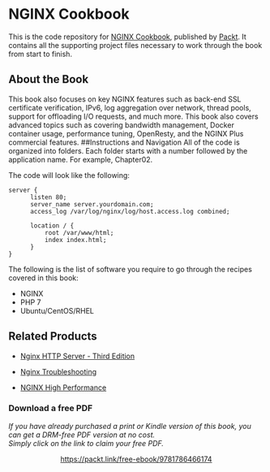 


# NGINX Cookbook
This is the code repository for [NGINX Cookbook](https://www.packtpub.com/networking-and-servers/nginx-cookbook?utm_source=github&utm_medium=repository&utm_campaign=9781786466174), published by [Packt](https://www.packtpub.com/?utm_source=github). It contains all the supporting project files necessary to work through the book from start to finish.
## About the Book
This book also focuses on key NGINX features such as back-end SSL certificate verification, IPv6, log aggregation over network, thread pools, support for offloading I/O requests, and much more. This book also covers advanced topics such as covering bandwidth management, Docker container usage, performance tuning, OpenResty, and the NGINX Plus commercial features.
##Instructions and Navigation
All of the code is organized into folders. Each folder starts with a number followed by the application name. For example, Chapter02.



The code will look like the following:
```
server {
      listen 80;
      server_name server.yourdomain.com; 
      access_log /var/log/nginx/log/host.access.log combined;
         
      location / {
          root /var/www/html;
          index index.html; 
      }
}
```

The following is the list of software you require to go through the recipes covered in this book:

* NGINX
* PHP 7
* Ubuntu/CentOS/RHEL

## Related Products
* [Nginx HTTP Server - Third Edition](https://www.packtpub.com/networking-and-servers/nginx-http-server-third-edition?utm_source=github&utm_medium=repository&utm_campaign=9781785280337)

* [Nginx Troubleshooting](https://www.packtpub.com/networking-and-servers/nginx-troubleshooting?utm_source=github&utm_medium=repository&utm_campaign=9781785288654)

* [NGINX High Performance](https://www.packtpub.com/networking-and-servers/nginx-high-performance?utm_source=github&utm_medium=repository&utm_campaign=9781785281839)


### Download a free PDF

 <i>If you have already purchased a print or Kindle version of this book, you can get a DRM-free PDF version at no cost.<br>Simply click on the link to claim your free PDF.</i>
<p align="center"> <a href="https://packt.link/free-ebook/9781786466174">https://packt.link/free-ebook/9781786466174 </a> </p>